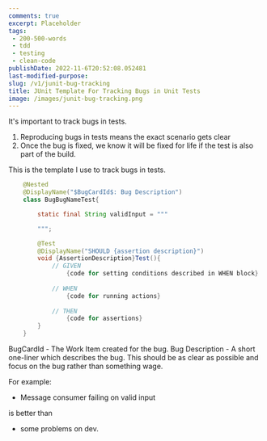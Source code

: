 ```yaml
---
comments: true
excerpt: Placeholder 
tags:
 - 200-500-words
 - tdd
 - testing
 - clean-code
publishDate: 2022-11-6T20:52:08.052481
last-modified-purpose:
slug: /v1/junit-bug-tracking
title: JUnit Template For Tracking Bugs in Unit Tests
image: /images/junit-bug-tracking.png
---
```


It's important to track bugs in tests.

1. Reproducing bugs in tests means the exact scenario gets clear
2. Once the bug is fixed, we know it will be fixed for life if the test is also part of the build.

This is the template I use to track bugs in tests.

```java
    @Nested
    @DisplayName("$BugCardId$: Bug Description")
    class BugBugNameTest{

        static final String validInput = """

        """;

        @Test
        @DisplayName("SHOULD {assertion description}")
        void {AssertionDescription}Test(){
            // GIVEN
                {code for setting conditions described in WHEN block}
    
            // WHEN
                {code for running actions}
            
            // THEN
                {code for assertions}
        }
    }
```

BugCardId - The Work Item created for the bug.
Bug Description - A short one-liner which describes the bug. This should be as clear as possible and focus on the bug rather than something wage.

For example:

- Message consumer failing on valid input

is better than

- some problems on dev.
